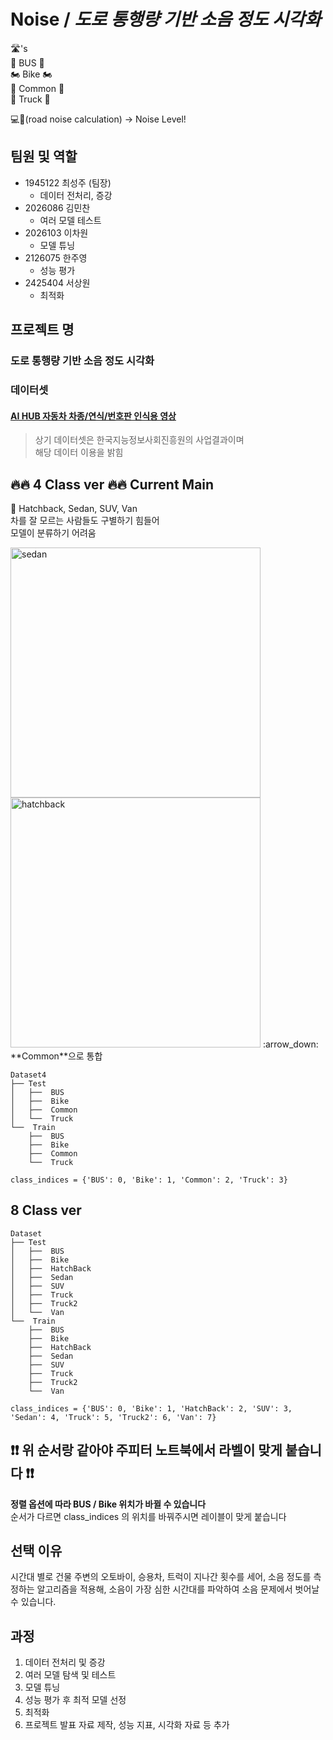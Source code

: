 # Noise / *도로 통행량 기반 소음 정도 시각화*
🛣️'s <br>
🚌 BUS 🚌 <br>
🏍️ Bike 🏍️ <br>
🚗 Common 🚙 <br>
🚚 Truck 🚚 <br>

💻🤔(road noise calculation) -> Noise Level!
## 팀원 및 역할

- 1945122 최성주 (팀장)
  - 데이터 전처리, 증강
- 2026086 김민찬
  - 여러 모델 테스트
- 2026103 이차원
  - 모델 튜닝
- 2126075 한주영
  - 성능 평가
- 2425404 서상원
  - 최적화

## 프로젝트 명

### 도로 통행량 기반 소음 정도 시각화

### 데이터셋

#### [AI HUB 자동차 차종/연식/번호판 인식용 영상](https://aihub.or.kr/aihubdata/data/view.do?currMenu=115&topMenu=100&aihubDataSe=realm&dataSetSn=172)

> 상기 데이터셋은 한국지능정보사회진흥원의 사업결과이며<br>
> 해당 데이터 이용을 밝힘

## :fire::fire: 4 Class ver :fire::fire: Current Main
:blue_car: Hatchback, Sedan, SUV, Van <br>
차를 잘 모르는 사람들도 구별하기 힘들어 <br>
모델이 분류하기 어려움 <br>

<img src="https://i0.wp.com/www.proadvisecar.com/wp-content/uploads/2018/05/Three_body_styles_with_pillars_and_boxes-Copy-3.png?w=1041&ssl=1" alt="sedan" width="400"/>
<img src="https://i0.wp.com/www.proadvisecar.com/wp-content/uploads/2018/05/Three_body_styles_with_pillars_and_boxes-Copy-2.png?w=1041&ssl=1" alt="hatchback" width="400"/>
:arrow_down:<br>
**Common**으로 통합

```
Dataset4
├── Test
│   ├──  BUS
│   ├──  Bike
│   ├──  Common
│   └──  Truck
└──  Train
    ├──  BUS
    ├──  Bike
    ├──  Common
    └──  Truck
```

```
class_indices = {'BUS': 0, 'Bike': 1, 'Common': 2, 'Truck': 3}
```

## 8 Class ver
```
Dataset
├── Test
│   ├──  BUS
│   ├──  Bike
│   ├──  HatchBack
│   ├──  Sedan
│   ├──  SUV
│   ├──  Truck
│   ├──  Truck2
│   └──  Van
└──  Train
    ├──  BUS
    ├──  Bike
    ├──  HatchBack
    ├──  Sedan
    ├──  SUV
    ├──  Truck
    ├──  Truck2
    └──  Van
```

```
class_indices = {'BUS': 0, 'Bike': 1, 'HatchBack': 2, 'SUV': 3, 'Sedan': 4, 'Truck': 5, 'Truck2': 6, 'Van': 7}
```

## **:exclamation::exclamation: 위 순서랑 같아야 주피터 노트북에서 라벨이 맞게 붙습니다 :exclamation::exclamation:**

**정렬 옵션에 따라 BUS / Bike 위치가 바뀔 수 있습니다** <br>
순서가 다르면 class_indices 의 위치를 바꿔주시면 레이블이 맞게 붙습니다

## 선택 이유

시간대 별로 건물 주변의 오토바이, 승용차, 트럭이 지나간 횟수를 세어, 소음 정도를 측정하는 알고리즘을 적용해, 소음이 가장 심한 시간대를 파악하여 소음 문제에서 벗어날 수 있습니다.

## 과정

1. 데이터 전처리 및 증강
2. 여러 모델 탐색 및 테스트
3. 모델 튜닝
4. 성능 평가 후 최적 모델 선정
5. 최적화
6. 프로젝트 발표 자료 제작, 성능 지표, 시각화 자료 등 추가

